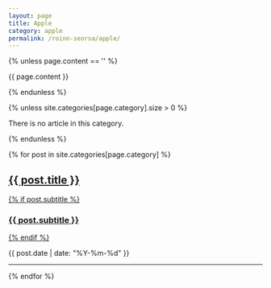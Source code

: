 ```yaml
---
layout: page
title: Apple
category: apple
permalink: /roinn-seorsa/apple/
---
```


{% unless page.content == '' %}
  <p>{{ page.content }}</p>
{% endunless %}

{% unless site.categories[page.category].size > 0 %}
  <p>There is no article in this category.</p>
{% endunless %}

{% for post in site.categories[page.category] %}
<div class="post-preview">
    <a href="{{ post.url | prepend: site.baseurl }}">
        <h2 class="post-title">            
            {{ post.title }}
        </h2>
        {% if post.subtitle %}
        <h3 class="post-subtitle">
            {{ post.subtitle }}
        </h3>
        {% endif %}
    </a>
    <p class="post-meta">
      {{ post.date | date: "%Y-%m-%d" }}
    </p>
</div>
<hr>
{% endfor %}
